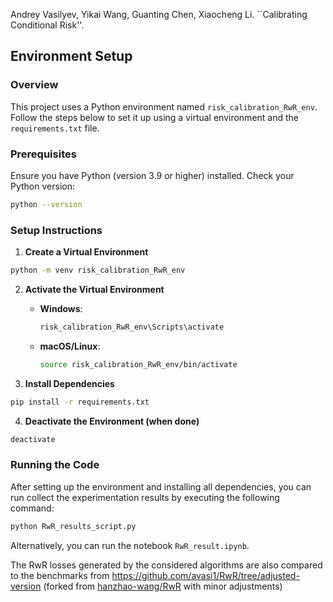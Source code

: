 Andrey Vasilyev, Yikai Wang, Guanting Chen, Xiaocheng Li. ``Calibrating Conditional Risk''.

## Environment Setup

### Overview

This project uses a Python environment named `risk_calibration_RwR_env`. Follow the steps below to set it up using a virtual environment and the `requirements.txt` file.

### Prerequisites

Ensure you have Python (version 3.9 or higher) installed. Check your Python version:
```bash
python --version
```

### Setup Instructions

1. **Create a Virtual Environment**
```bash
python -m venv risk_calibration_RwR_env
```

2. **Activate the Virtual Environment**
   - **Windows**:
     ```bash
     risk_calibration_RwR_env\Scripts\activate
     ```
   - **macOS/Linux**:
     ```bash
     source risk_calibration_RwR_env/bin/activate
     ```

3. **Install Dependencies**
```bash
pip install -r requirements.txt
```

4. **Deactivate the Environment (when done)**
```bash
deactivate
```

### Running the Code

After setting up the environment and installing all dependencies, you can run collect the experimentation results by executing the following command:

```bash
python RwR_results_script.py
```

Alternatively, you can run the notebook `RwR_result.ipynb`.

The RwR losses generated by the considered algorithms are also compared to the benchmarks from https://github.com/avasi1/RwR/tree/adjusted-version (forked from [hanzhao-wang/RwR](https://github.com/hanzhao-wang/RwR) with minor adjustments)
